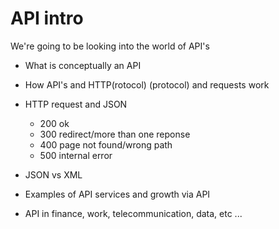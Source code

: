 # API intro

We're going to be looking into the world of API's

- What is conceptually an API
- How API's and HTTP(rotocol) (protocol) and requests work
- HTTP request and JSON
    - 200 ok
    - 300 redirect/more than one reponse
    - 400 page not found/wrong path
    - 500 internal error
- JSON vs XML

- Examples of API services and growth via API
- API in finance, work, telecommunication, data, etc ...

